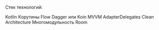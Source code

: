 Стек технологий:

Kotlin 
Корутины
﻿Flow
﻿﻿Dagger или Koin
﻿﻿MVVM
﻿﻿AdapterDelegates
Clean Architecture
Многомодульность
Room 
